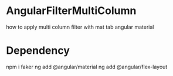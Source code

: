 # AngularFilterMultiColumn
how to apply multi column filter with mat tab angular material

# Dependency 
npm i faker
ng add @angular/material
ng add @angular/flex-layout

